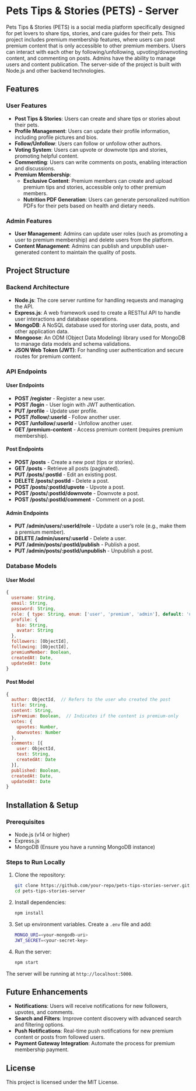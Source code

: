 # Pets Tips & Stories (PETS) - Server

Pets Tips & Stories (PETS) is a social media platform specifically designed for pet lovers to share tips, stories, and care guides for their pets. This project includes premium membership features, where users can post premium content that is only accessible to other premium members. Users can interact with each other by following/unfollowing, upvoting/downvoting content, and commenting on posts. Admins have the ability to manage users and content publication. The server-side of the project is built with Node.js and other backend technologies.

## Features

### User Features

- **Post Tips & Stories**: Users can create and share tips or stories about their pets.
- **Profile Management**: Users can update their profile information, including profile pictures and bios.
- **Follow/Unfollow**: Users can follow or unfollow other authors.
- **Voting System**: Users can upvote or downvote tips and stories, promoting helpful content.
- **Commenting**: Users can write comments on posts, enabling interaction and discussions.
- **Premium Membership**:
  - **Exclusive Content**: Premium members can create and upload premium tips and stories, accessible only to other premium members.
  - **Nutrition PDF Generation**: Users can generate personalized nutrition PDFs for their pets based on health and dietary needs.

### Admin Features

- **User Management**: Admins can update user roles (such as promoting a user to premium membership) and delete users from the platform.
- **Content Management**: Admins can publish and unpublish user-generated content to maintain the quality of posts.

## Project Structure

### Backend Architecture

- **Node.js**: The core server runtime for handling requests and managing the API.
- **Express.js**: A web framework used to create a RESTful API to handle user interactions and database operations.
- **MongoDB**: A NoSQL database used for storing user data, posts, and other application data.
- **Mongoose**: An ODM (Object Data Modeling) library used for MongoDB to manage data models and schema validations.
- **JSON Web Token (JWT)**: For handling user authentication and secure routes for premium content.

### API Endpoints

#### User Endpoints

- **POST /register** - Register a new user.
- **POST /login** - User login with JWT authentication.
- **PUT /profile** - Update user profile.
- **POST /follow/:userId** - Follow another user.
- **POST /unfollow/:userId** - Unfollow another user.
- **GET /premium-content** - Access premium content (requires premium membership).

#### Post Endpoints

- **POST /posts** - Create a new post (tips or stories).
- **GET /posts** - Retrieve all posts (paginated).
- **PUT /posts/:postId** - Edit an existing post.
- **DELETE /posts/:postId** - Delete a post.
- **POST /posts/:postId/upvote** - Upvote a post.
- **POST /posts/:postId/downvote** - Downvote a post.
- **POST /posts/:postId/comment** - Comment on a post.

#### Admin Endpoints

- **PUT /admin/users/:userId/role** - Update a user’s role (e.g., make them a premium member).
- **DELETE /admin/users/:userId** - Delete a user.
- **PUT /admin/posts/:postId/publish** - Publish a post.
- **PUT /admin/posts/:postId/unpublish** - Unpublish a post.

### Database Models

#### User Model

```js
{
  username: String,
  email: String,
  password: String,
  role: { type: String, enum: ['user', 'premium', 'admin'], default: 'user' },
  profile: {
    bio: String,
    avatar: String
  },
  followers: [ObjectId],
  following: [ObjectId],
  premiumMember: Boolean,
  createdAt: Date,
  updatedAt: Date
}
```

#### Post Model

```js
{
  author: ObjectId,  // Refers to the user who created the post
  title: String,
  content: String,
  isPremium: Boolean,  // Indicates if the content is premium-only
  votes: {
    upvotes: Number,
    downvotes: Number
  },
  comments: [{
    user: ObjectId,
    text: String,
    createdAt: Date
  }],
  published: Boolean,
  createdAt: Date,
  updatedAt: Date
}
```

## Installation & Setup

### Prerequisites

- Node.js (v14 or higher)
- Express.js
- MongoDB (Ensure you have a running MongoDB instance)

### Steps to Run Locally

1. Clone the repository:

   ```bash
   git clone https://github.com/your-repo/pets-tips-stories-server.git
   cd pets-tips-stories-server
   ```

2. Install dependencies:

   ```bash
   npm install
   ```

3. Set up environment variables. Create a `.env` file and add:

   ```bash
   MONGO_URI=<your-mongodb-uri>
   JWT_SECRET=<your-secret-key>
   ```

4. Run the server:
   ```bash
   npm start
   ```

The server will be running at `http://localhost:5000`.

## Future Enhancements

- **Notifications**: Users will receive notifications for new followers, upvotes, and comments.
- **Search and Filters**: Improve content discovery with advanced search and filtering options.
- **Push Notifications**: Real-time push notifications for new premium content or posts from followed users.
- **Payment Gateway Integration**: Automate the process for premium membership payment.

## License

This project is licensed under the MIT License.
